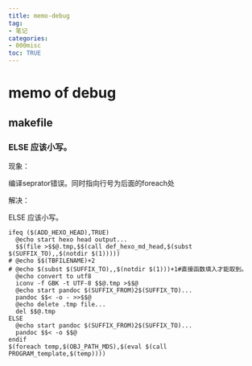 ```yaml
---
title: memo-debug
tag: 
- 笔记
categories:
- 000misc
toc: TRUE
---
```

<h1 id="memo-of-debug">memo of debug</h1>
<h2 id="makefile">makefile</h2>
<h3 id="else-应该小写">ELSE 应该小写。</h3>
<p>现象：</p>
<p>编译seprator错误。同时指向行号为后面的foreach处</p>
<p>解决：</p>
<p>ELSE 应该小写。</p>
<pre><code>ifeq ($(ADD_HEXO_HEAD),TRUE)
  @echo start hexo head output...
  $$(file &gt;$$@.tmp,$$(call def_hexo_md_head,$(subst $(SUFFIX_TO),,$(notdir $(1)))))
# @echo $$(TBFILENAME)+2
# @echo $(subst $(SUFFIX_TO),,$(notdir $(1)))+1#直接函数填入才能取到。
  @echo convert to utf8
  iconv -f GBK -t UTF-8 $$@.tmp &gt;$$@
  @echo start pandoc $(SUFFIX_FROM)2$(SUFFIX_TO)...
  pandoc $$&lt; -o - &gt;&gt;$$@
  @echo delete .tmp file...
  del $$@.tmp
ELSE
  @echo start pandoc $(SUFFIX_FROM)2$(SUFFIX_TO)...
  pandoc $$&lt; -o $$@
endif
$(foreach temp,$(OBJ_PATH_MDS),$(eval $(call PROGRAM_template,$(temp))))</code></pre>
